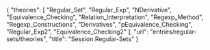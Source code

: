{
    "theories": [
        "Regular_Set",
        "Regular_Exp",
        "NDerivative",
        "Equivalence_Checking",
        "Relation_Interpretation",
        "Regexp_Method",
        "Regexp_Constructions",
        "Derivatives",
        "pEquivalence_Checking",
        "Regular_Exp2",
        "Equivalence_Checking2"
    ],
    "url": "entries/regular-sets/theories",
    "title": "Session Regular-Sets"
}